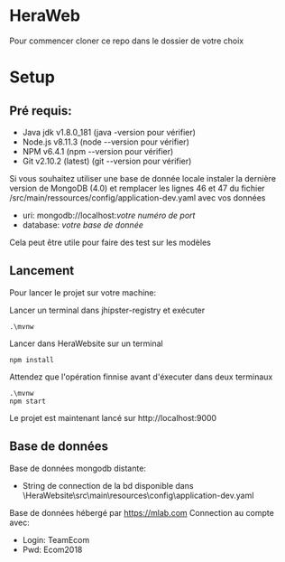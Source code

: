 # HeraWeb

Pour commencer cloner ce repo dans le dossier de votre choix

# Setup

## Pré  requis:

  - Java jdk v1.8.0_181 (java -version pour vérifier)
  - Node.js v8.11.3 (node --version pour vérifier)
  - NPM v6.4.1 (npm --version pour vérifier)
  - Git v2.10.2 (latest) (git --version pour vérifier)
  
Si vous souhaitez utiliser une base de donnée locale instaler la dernière version de MongoDB (4.0) et remplacer les lignes 46 et 47 du fichier /src/main/ressources/config/application-dev.yaml avec vos données 
  
  - uri: mongodb://localhost:*votre numéro de port*  
  - database: *votre base de donnée*
  
Cela peut être utile pour faire des test sur les modèles

## Lancement

Pour lancer le projet sur votre machine:

Lancer un terminal dans jhipster-registry et exécuter

    .\mvnw


Lancer dans HeraWebsite sur un terminal
  
    npm install
    
Attendez que l'opération finnise avant d'éxecuter dans deux terminaux

    .\mvnw
    npm start

Le projet est maintenant lancé sur http://localhost:9000

## Base de données

Base de données mongodb distante: 
  - String de connection de la bd disponible dans \HeraWebsite\src\main\resources\config\application-dev.yaml
  
Base de données hébergé par https://mlab.com
Connection au compte avec:
  - Login: TeamEcom
  - Pwd: Ecom2018
  

  
  
  
  
